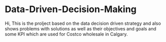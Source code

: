 # Data-Driven-Decision-Making
Hi, This is the prolject based on the data decision driven strategy and also shows problems with solutions as well as their objectives and goals and some KPI which are used for Costco wholesale in Calgary.   
